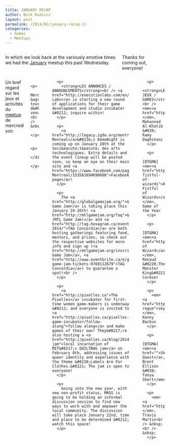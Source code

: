```yaml
---
title: JANUARY RECAP
author: Nick Rudzicz
layout: post
permalink: /2014/01/january-recap-2/
categories:
  - Games
  - Meetups
---
```

<div class="large-6 columns ">
  <p>
    In which we look back at the variously emotive times we had the <a href="{{ site.baseurl }}/2013/12/meetup-8-jan/">January</a> meetup this past Wednesday.
  </p>
  
  <p>
    Thanks for coming out, everyone!
  </p>
  
  <p>
    </div><div class="large-6 columns ">
      <p>
        Un bref regard sur les jeux et activit&eacute;s du <a href="{{ site.baseurl }}/2013/12/meetup-8-jan/">meetup</a> de mercredi soir.
      </p>
      
      <p>
        Merci &agrave; tous d&#8217;&ecirc;tre venus!<br /> &nbsp;
      </p>
      
      <p>
        </div>
      </p>
---
      
      <p>
        <strong>LES ANNONCES / ANNOUNCEMENTS</strong><br /> <a href="http://executionlabs.com/en/">Execution Labs</a> is starting a new round of applications for their game development and studio incubator &#8212; inquire within!
      </p>
      
      <p>
        <a href="http://legacy.igda.org/montreal/">IGDA Monreal</a>&#8216;s DemoNight is coming up on January 28th at the Soci&eacute;t&eacute; des arts technologiques. Extra details and the event lineup will be posted soon, so keep an eye on their main site and <a href="https://www.facebook.com/pages/IGDA-Montreal/153561694690608">Facebook page</a>!
      </p>
      
      <p>
        The <a href="http://globalgamejam.org/">Global Game Jam</a> is taking place this January 24-26th! <a href="http://mtlgamejam.org/faq">&Eacute;TS (MTL Game Jam)</a> and <a href="http://tag.hexagram.ca/events/globalgamejam-2014/">TAG Concordia</a> are both hosting gatherings featuring food, mentors, and prizes, so check out the respective websites for more info and sign up (<a href="http://mtlgamejam.org/inscription">&Eacute;TS/MTL Game Jam</a>, <a href="http://www.eventbrite.ca/e/global-game-jam-tickets-9769112679">TAG Concordia</a>) to guarantee a spot!<br />
      </p>
      
      <p>
        <a href="http://pixelles.ca">The Pixelles</a> incubator for first-time women game-makers is underway &#8212; and everyone is invited to <a href="http://pixelles.ca/pixelles-game-incubator/follow-along">follow along</a> and make games of their own! They&#8217;re also hosting a <a href="http://pixelles.ca/blog/2014/01/quiltbag-jam">local incarnation of MIT&#8217;s QUILTBAG jam</a> on February 8th, addressing issues of queer identity and experience with the theme &#8220;Labels Are For Clothes.&#8221; The jam is open to everyone!
      </p>
      
      <p>
        Going into the new year, with new non-profit status, MRGS is going to be holding an informal discussion session to find new ways to work with and empower the local community. The discussion will take place January 22nd, time and place to be determined &#8212; watch this space!
      </p>
---
      
      <p>
        <strong>LES JEUX / GAMES</strong><br /> <em><a href="http://anamorphine.com/">Anamorphine</a></em>, Mohannad Al-Khatib &#038; Ramy Daghstani
      </p>
      
      <p>
        [DTGMA] <em><a href="http://www.thegoty.com/a-fistful-of-wizards">A Fistful of Wizards</a></em>, Game of the Year
      </p>
      
      <p>
        [DTGMA] <em><a href="https://dl.dropboxusercontent.com/u/26941419/Risk%20of%20Wizard.rar">Risk of Wizard</a></em>, Renaud &#8220;The Monster King&#8221; Cormier
      </p>
      
      <p>
        <em><a href="http://nihilocrat.itch.io/sky-rogue">skyRogue</a></em>, Kenny Backus
      </p>
      
      <p>
        [DTGMA] <em><a href="">SkiFree Quest</a>, Brent Ellison &#038; Tanya Short</em>
      </p>
      
      <p>
        <em><a href="http://travishenrymartin.comxa.com/games/Wordplay.html">Wordplay</a></em>, Travis Martin<br /> &nbsp;<br /> &nbsp;
      </p>